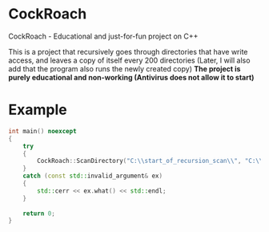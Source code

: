 # CockRoach
CockRoach - Educational and just-for-fun project on С++

This is a project that recursively goes through directories that have write access, and leaves a copy of itself every 200 directories (Later, I will also add that the program also runs the newly created copy)
**The project is purely educational and non-working (Antivirus does not allow it to start)**

# Example

```cpp
int main() noexcept
{
	try
	{
		CockRoach::ScanDirectory("C:\\start_of_recursion_scan\\", "C:\\copy_from");
	}
	catch (const std::invalid_argument& ex)
	{
		std::cerr << ex.what() << std::endl;
	}
	
	return 0;
}
```
